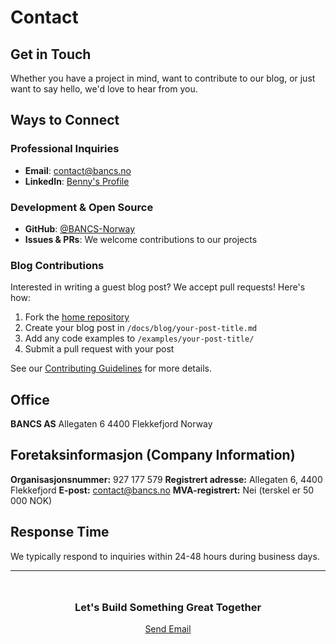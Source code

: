 # Contact

## Get in Touch

Whether you have a project in mind, want to contribute to our blog, or just want to say hello, we'd love to hear from you.

## Ways to Connect

### Professional Inquiries
- **Email**: [contact@bancs.no](mailto:contact@bancs.no)
- **LinkedIn**: [Benny's Profile](https://linkedin.com/in/virtueme)

### Development & Open Source
- **GitHub**: [@BANCS-Norway](https://github.com/BANCS-Norway)
- **Issues & PRs**: We welcome contributions to our projects

### Blog Contributions

Interested in writing a guest blog post? We accept pull requests! Here's how:

1. Fork the [home repository](https://github.com/BANCS-Norway/home)
2. Create your blog post in `/docs/blog/your-post-title.md`
3. Add any code examples to `/examples/your-post-title/`
4. Submit a pull request with your post

See our [Contributing Guidelines](https://github.com/BANCS-Norway/home/blob/main/CONTRIBUTING.md) for more details.

## Office

**BANCS AS**
Allegaten 6
4400 Flekkefjord
Norway

## Foretaksinformasjon (Company Information)

**Organisasjonsnummer:** 927 177 579
**Registrert adresse:** Allegaten 6, 4400 Flekkefjord
**E-post:** contact@bancs.no
**MVA-registrert:** Nei (terskel er 50 000 NOK)

## Response Time

We typically respond to inquiries within 24-48 hours during business days.

---

<div class="text-center mt-12">

### Let's Build Something Great Together

<a href="mailto:contact@bancs.no" class="custom-button">Send Email</a>

</div>

<style scoped>
.text-center {
  text-align: center;
}

.mt-12 {
  margin-top: 3rem;
}
</style>
